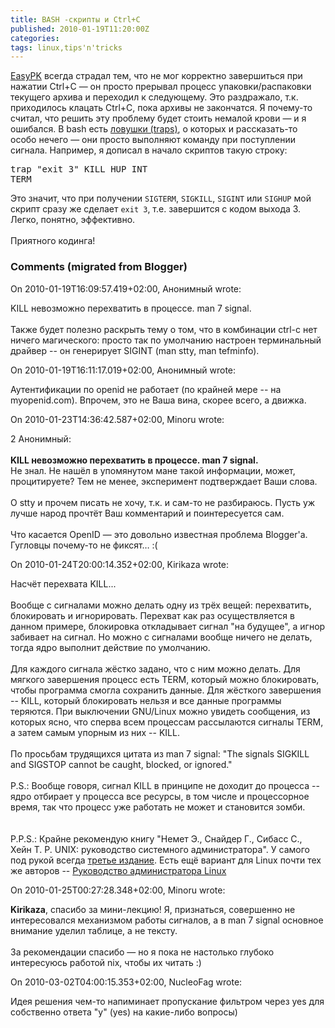 ```yaml
---
title: BASH -скрипты и Ctrl+C
published: 2010-01-19T11:20:00Z
categories: 
tags: linux,tips'n'tricks
---
```


<a href="http://github.com/Minoru/EasyPK">EasyPK</a> всегда страдал тем, что не мог корректно завершиться при нажатии Ctrl+C — он просто прерывал процесс упаковки/распаковки текущего архива и переходил к следующему. Это раздражало, т.к. приходилось клацать Ctrl+C, пока архивы не закончатся. Я почему-то считал, что решить эту проблему будет стоить немалой крови — и я ошибался. В bash есть <a href="http://tldp.org/LDP/Bash-Beginners-Guide/html/sect_12_02.html">ловушки (traps)</a>, о которых и рассказать-то особо нечего — они просто выполняют команду при поступлении сигнала. Например, я дописал в начало скриптов такую строку:<br /><pre class="code">trap "exit 3" KILL HUP INT TERM</pre>Это значит, что при получении <code>SIGTERM</code>, <code>SIGKILL</code>, <code>SIGINT</code> или <code>SIGHUP</code> мой скрипт сразу же сделает <code>exit 3</code>, т.е. завершится с кодом выхода 3. Легко, понятно, эффективно.<br /><br />Приятного кодинга!

<h3 id='hakyll-convert-comments-title'>Comments (migrated from Blogger)</h3>
<div class='hakyll-convert-comment'>
<p class='hakyll-convert-comment-date'>On 2010-01-19T16:09:57.419+02:00, Анонимный wrote:</p>
<p class='hakyll-convert-comment-body'>
KILL невозможно перехватить в процессе. man 7 signal.<br /><br />Также будет полезно раскрыть тему о том, что в комбинации ctrl-c нет ничего магического: просто так по умолчанию настроен терминальный драйвер -- он генерирует SIGINT (man stty, man tefminfo).
</p>
</div>

<div class='hakyll-convert-comment'>
<p class='hakyll-convert-comment-date'>On 2010-01-19T16:11:17.019+02:00, Анонимный wrote:</p>
<p class='hakyll-convert-comment-body'>
Аутентификации по openid не работает (по крайней мере -- на myopenid.com). Впрочем, это не Ваша вина, скорее всего, а движка.
</p>
</div>

<div class='hakyll-convert-comment'>
<p class='hakyll-convert-comment-date'>On 2010-01-23T14:36:42.587+02:00, Minoru wrote:</p>
<p class='hakyll-convert-comment-body'>
2 Анонимный:<br /><br /><b>KILL невозможно перехватить в процессе. man 7 signal.</b><br />Не знал. Не нашёл в упомянутом мане такой информации, может, процитируете? Тем не менее, эксперимент подтверждает Ваши слова.<br /><br />О stty и прочем писать не хочу, т.к. и сам-то не разбираюсь. Пусть уж лучше народ прочтёт Ваш комментарий и поинтересуется сам.<br /><br />Что касается OpenID — это довольно известная проблема Blogger&#39;а. Гугловцы почему-то не фиксят… :(
</p>
</div>

<div class='hakyll-convert-comment'>
<p class='hakyll-convert-comment-date'>On 2010-01-24T20:00:14.352+02:00, Kirikaza wrote:</p>
<p class='hakyll-convert-comment-body'>
Насчёт перехвата KILL...<br /><br />Вообще с сигналами можно делать одну из трёх вещей: перехватить, блокировать и игнорировать. Перехват как раз осуществляется в данном примере, блокировка откладывает сигнал &quot;на будущее&quot;, а игнор забивает на сигнал. Но можно с сигналами вообще ничего не делать, тогда ядро выполнит действие по умолчанию.<br /><br />Для каждого сигнала жёстко задано, что  с ним можно делать. Для мягкого завершения процесс есть TERM, который можно блокировать, чтобы программа смогла сохранить данные. Для жёсткого завершения -- KILL, который блокировать нельзя и все данные программы теряются. При выключении GNU/Linux можно увидеть сообщения, из которых ясно, что сперва всем процессам рассылаются сигналы TERM, а затем самым упорным из них -- KILL.<br /><br />По просьбам трудящихся цитата из man 7 signal: &quot;The signals SIGKILL and SIGSTOP cannot be caught, blocked, or ignored.&quot; <br /><br />P.S.: Вообще говоря, сигнал KILL в принципе не доходит до процесса -- ядро отбирает у процесса все ресурсы, в том числе и процессорное время, так что процесс уже работать не может и становится зомби.<br /><br /><br />P.P.S.: Крайне рекомендую книгу &quot;Немет Э., Снайдер Г., Сибасс С., Хейн Т. Р. UNIX: руководство системного администратора&quot;. У самого под рукой всегда <a href="http://www.books.ru/shop/books/21999?partner=436634" rel="nofollow">третье издание</a>. Есть ещё вариант для Linux почти тех же авторов -- <a href="http://www.books.ru/shop/books/499617?partner=436634" rel="nofollow">Руководство администратора Linux</a>
</p>
</div>

<div class='hakyll-convert-comment'>
<p class='hakyll-convert-comment-date'>On 2010-01-25T00:27:28.348+02:00, Minoru wrote:</p>
<p class='hakyll-convert-comment-body'>
<b>Kirikaza</b>, спасибо за мини-лекцию! Я, признаться, совершенно не интересовался механизмом работы сигналов, а в man 7 signal основное внимание уделил таблице, а не тексту.<br /><br />За рекомендации спасибо — но я пока не настолько глубоко интересуюсь работой nix, чтобы их читать :)
</p>
</div>

<div class='hakyll-convert-comment'>
<p class='hakyll-convert-comment-date'>On 2010-03-02T04:00:15.353+02:00, NucleoFag wrote:</p>
<p class='hakyll-convert-comment-body'>
Идея решения чем-то напиминает пропускание фильтром через yes для собственно ответа &quot;y&quot; (yes) на какие-либо вопросы)
</p>
</div>



